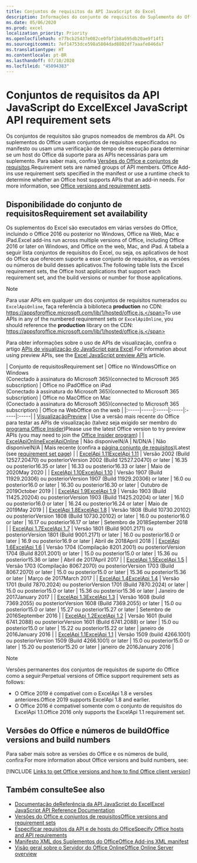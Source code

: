 ```yaml
---
title: Conjuntos de requisitos da API JavaScript do Excel
description: Informações do conjunto de requisitos do Suplemento do Office para builds do Excel.
ms.date: 05/06/2020
ms.prod: excel
localization_priority: Priority
ms.openlocfilehash: e77bcb25437e082ce0fbf1b8a695db20ae9f14f1
ms.sourcegitcommit: 7ef14753dce598a5804dad8802df7aaafe046da7
ms.translationtype: HT
ms.contentlocale: pt-BR
ms.lasthandoff: 07/10/2020
ms.locfileid: "45094383"
---
```

# <a name="excel-javascript-api-requirement-sets"></a><span data-ttu-id="ff8ce-103">Conjuntos de requisitos da API JavaScript do Excel</span><span class="sxs-lookup"><span data-stu-id="ff8ce-103">Excel JavaScript API requirement sets</span></span>

<span data-ttu-id="ff8ce-p101">Os conjuntos de requisitos são grupos nomeados de membros da API. Os suplementos do Office usam conjuntos de requisitos especificados no manifesto ou usam uma verificação de tempo de execução para determinar se um host do Office dá suporte para as APIs necessárias para um suplemento. Para saber mais, confira [Versões do Office e conjuntos de requisitos](../../develop/office-versions-and-requirement-sets.md).</span><span class="sxs-lookup"><span data-stu-id="ff8ce-p101">Requirement sets are named groups of API members. Office Add-ins use requirement sets specified in the manifest or use a runtime check to determine whether an Office host supports APIs that an add-in needs. For more information, see [Office versions and requirement sets](../../develop/office-versions-and-requirement-sets.md).</span></span>

## <a name="requirement-set-availability"></a><span data-ttu-id="ff8ce-107">Disponibilidade do conjunto de requisitos</span><span class="sxs-lookup"><span data-stu-id="ff8ce-107">Requirement set availability</span></span>

<span data-ttu-id="ff8ce-108">Os suplementos do Excel são executados em várias versões do Office, incluindo o Office 2016 ou posterior no Windows, Office na Web, Mac e iPad.</span><span class="sxs-lookup"><span data-stu-id="ff8ce-108">Excel add-ins run across multiple versions of Office, including Office 2016 or later on Windows, and Office on the web, Mac, and iPad.</span></span> <span data-ttu-id="ff8ce-109">A tabela a seguir lista conjuntos de requisitos do Excel, ou seja, os aplicativos de host do Office que oferecem suporte a esse conjunto de requisitos, e as versões ou números de build desses aplicativos.</span><span class="sxs-lookup"><span data-stu-id="ff8ce-109">The following table lists the Excel requirement sets, the Office host applications that support each requirement set, and the build versions or number for those applications.</span></span>

> [!NOTE]
> <span data-ttu-id="ff8ce-110">Para usar APIs em qualquer um dos conjuntos de requisitos numerados ou `ExcelApiOnline`, faça referência à biblioteca **production** no CDN: https://appsforoffice.microsoft.com/lib/1/hosted/office.js.</span><span class="sxs-lookup"><span data-stu-id="ff8ce-110">To use APIs in any of the numbered requirement sets or `ExcelApiOnline`, you should reference the **production** library on the CDN: https://appsforoffice.microsoft.com/lib/1/hosted/office.js.</span></span>
>
> <span data-ttu-id="ff8ce-111">Para obter informações sobre o uso de APIs de visualização, confira o artigo [APIs de visualização do JavaScript para Excel](excel-preview-apis.md).</span><span class="sxs-lookup"><span data-stu-id="ff8ce-111">For information about using preview APIs, see the [Excel JavaScript preview APIs](excel-preview-apis.md) article.</span></span>

|  <span data-ttu-id="ff8ce-112">Conjunto de requisitos</span><span class="sxs-lookup"><span data-stu-id="ff8ce-112">Requirement set</span></span>  |  <span data-ttu-id="ff8ce-113">Office no Windows</span><span class="sxs-lookup"><span data-stu-id="ff8ce-113">Office on Windows</span></span><br><span data-ttu-id="ff8ce-114">(Conectado à assinatura do Microsoft 365)</span><span class="sxs-lookup"><span data-stu-id="ff8ce-114">(connected to Microsoft 365 subscription)</span></span>  |  <span data-ttu-id="ff8ce-115">Office no iPad</span><span class="sxs-lookup"><span data-stu-id="ff8ce-115">Office on iPad</span></span><br><span data-ttu-id="ff8ce-116">(Conectado à assinatura do Microsoft 365)</span><span class="sxs-lookup"><span data-stu-id="ff8ce-116">(connected to Microsoft 365 subscription)</span></span>  |  <span data-ttu-id="ff8ce-117">Office no Mac</span><span class="sxs-lookup"><span data-stu-id="ff8ce-117">Office on Mac</span></span><br><span data-ttu-id="ff8ce-118">(Conectado à assinatura do Microsoft 365)</span><span class="sxs-lookup"><span data-stu-id="ff8ce-118">(connected to Microsoft 365 subscription)</span></span>  | <span data-ttu-id="ff8ce-119">Office na Web</span><span class="sxs-lookup"><span data-stu-id="ff8ce-119">Office on the web</span></span> |
|:-----|-----|:-----|:-----|:-----|:-----|
| [<span data-ttu-id="ff8ce-120">Visualização</span><span class="sxs-lookup"><span data-stu-id="ff8ce-120">Preview</span></span>](excel-preview-apis.md)  | <span data-ttu-id="ff8ce-121">Use a versão mais recente do Office para testar as APIs de visualização (talvez seja exigido ser membro do [programa Office Insider](https://insider.office.com))</span><span class="sxs-lookup"><span data-stu-id="ff8ce-121">Please use the latest Office version to try preview APIs (you may need to join the [Office Insider program](https://insider.office.com))</span></span> |
| [<span data-ttu-id="ff8ce-122">ExcelApiOnline</span><span class="sxs-lookup"><span data-stu-id="ff8ce-122">ExcelApiOnline</span></span>](excel-api-online-requirement-set.md) | <span data-ttu-id="ff8ce-123">Não disponível</span><span class="sxs-lookup"><span data-stu-id="ff8ce-123">N/A</span></span> | <span data-ttu-id="ff8ce-124">N/D</span><span class="sxs-lookup"><span data-stu-id="ff8ce-124">N/A</span></span> | <span data-ttu-id="ff8ce-125">Não disponível</span><span class="sxs-lookup"><span data-stu-id="ff8ce-125">N/A</span></span> | <span data-ttu-id="ff8ce-126">Mais recente (confira a [página conjunto de requisitos](./excel-api-online-requirement-set.md))</span><span class="sxs-lookup"><span data-stu-id="ff8ce-126">Latest (see [requirement set page](./excel-api-online-requirement-set.md))</span></span> |
| [<span data-ttu-id="ff8ce-127">ExcelApi 1.11</span><span class="sxs-lookup"><span data-stu-id="ff8ce-127">ExcelApi 1.11</span></span>](excel-api-1-11-requirement-set.md) | <span data-ttu-id="ff8ce-128">Versão 2002 (Build 12527.20470) ou posterior</span><span class="sxs-lookup"><span data-stu-id="ff8ce-128">Version 2002 (Build 12527.20470) or later</span></span> | <span data-ttu-id="ff8ce-129">16.35 ou posterior</span><span class="sxs-lookup"><span data-stu-id="ff8ce-129">16.35 or later</span></span> | <span data-ttu-id="ff8ce-130">16.33 ou posterior</span><span class="sxs-lookup"><span data-stu-id="ff8ce-130">16.33 or later</span></span> | <span data-ttu-id="ff8ce-131">Maio de 2020</span><span class="sxs-lookup"><span data-stu-id="ff8ce-131">May 2020</span></span> |
| [<span data-ttu-id="ff8ce-132">ExcelApi 1.10</span><span class="sxs-lookup"><span data-stu-id="ff8ce-132">ExcelApi 1.10</span></span>](excel-api-1-10-requirement-set.md) | <span data-ttu-id="ff8ce-133">Versão 1907 (Build 11929.20306) ou posterior</span><span class="sxs-lookup"><span data-stu-id="ff8ce-133">Version 1907 (Build 11929.20306) or later</span></span> | <span data-ttu-id="ff8ce-134">16.0 ou posterior</span><span class="sxs-lookup"><span data-stu-id="ff8ce-134">16.0 or later</span></span> | <span data-ttu-id="ff8ce-135">16.30 ou posterior</span><span class="sxs-lookup"><span data-stu-id="ff8ce-135">16.30 or later</span></span> | <span data-ttu-id="ff8ce-136">Outubro de 2019</span><span class="sxs-lookup"><span data-stu-id="ff8ce-136">October 2019</span></span> |
| [<span data-ttu-id="ff8ce-137">ExcelApi 1.9</span><span class="sxs-lookup"><span data-stu-id="ff8ce-137">ExcelApi 1.9</span></span>](excel-api-1-9-requirement-set.md)  | <span data-ttu-id="ff8ce-138">Versão 1903 (Build 11425.20204) ou posterior</span><span class="sxs-lookup"><span data-stu-id="ff8ce-138">Version 1903 (Build 11425.20204) or later</span></span> | <span data-ttu-id="ff8ce-139">16.0 ou posterior</span><span class="sxs-lookup"><span data-stu-id="ff8ce-139">16.0 or later</span></span> | <span data-ttu-id="ff8ce-140">16.24 ou posterior</span><span class="sxs-lookup"><span data-stu-id="ff8ce-140">16.24 or later</span></span> | <span data-ttu-id="ff8ce-141">Maio de 2019</span><span class="sxs-lookup"><span data-stu-id="ff8ce-141">May 2019</span></span> |
| [<span data-ttu-id="ff8ce-142">ExcelApi 1.8</span><span class="sxs-lookup"><span data-stu-id="ff8ce-142">ExcelApi 1.8</span></span>](excel-api-1-8-requirement-set.md)  | <span data-ttu-id="ff8ce-143">Versão 1808 (Build 10730.20102) ou posterior</span><span class="sxs-lookup"><span data-stu-id="ff8ce-143">Version 1808 (Build 10730.20102) or later</span></span> | <span data-ttu-id="ff8ce-144">16.0 ou posterior</span><span class="sxs-lookup"><span data-stu-id="ff8ce-144">16.0 or later</span></span> | <span data-ttu-id="ff8ce-145">16.17 ou posterior</span><span class="sxs-lookup"><span data-stu-id="ff8ce-145">16.17 or later</span></span> | <span data-ttu-id="ff8ce-146">Setembro de 2018</span><span class="sxs-lookup"><span data-stu-id="ff8ce-146">September 2018</span></span> |
| [<span data-ttu-id="ff8ce-147">ExcelApi 1.7</span><span class="sxs-lookup"><span data-stu-id="ff8ce-147">ExcelApi 1.7</span></span>](excel-api-1-7-requirement-set.md)  | <span data-ttu-id="ff8ce-148">Versão 1801 (Build 9001.2171) ou posterior</span><span class="sxs-lookup"><span data-stu-id="ff8ce-148">Version 1801 (Build 9001.2171) or later</span></span>   | <span data-ttu-id="ff8ce-149">16.0 ou posterior</span><span class="sxs-lookup"><span data-stu-id="ff8ce-149">16.0 or later</span></span>  | <span data-ttu-id="ff8ce-150">16.9 ou posterior</span><span class="sxs-lookup"><span data-stu-id="ff8ce-150">16.9 or later</span></span>  | <span data-ttu-id="ff8ce-151">Abril de 2018</span><span class="sxs-lookup"><span data-stu-id="ff8ce-151">April 2018</span></span> |
| [<span data-ttu-id="ff8ce-152">ExcelApi 1.6</span><span class="sxs-lookup"><span data-stu-id="ff8ce-152">ExcelApi 1.6</span></span>](excel-api-1-6-requirement-set.md)  | <span data-ttu-id="ff8ce-153">Versão 1704 (Compilação 8201.2001) ou posterior</span><span class="sxs-lookup"><span data-stu-id="ff8ce-153">Version 1704 (Build 8201.2001) or later</span></span>   | <span data-ttu-id="ff8ce-154">15.0 ou posterior</span><span class="sxs-lookup"><span data-stu-id="ff8ce-154">15.0 or later</span></span>  | <span data-ttu-id="ff8ce-155">15.36 ou posterior</span><span class="sxs-lookup"><span data-stu-id="ff8ce-155">15.36 or later</span></span> | <span data-ttu-id="ff8ce-156">Abril de 2017</span><span class="sxs-lookup"><span data-stu-id="ff8ce-156">April 2017</span></span> |
| [<span data-ttu-id="ff8ce-157">ExcelApi 1.5</span><span class="sxs-lookup"><span data-stu-id="ff8ce-157">ExcelApi 1.5</span></span>](excel-api-1-5-requirement-set.md)  | <span data-ttu-id="ff8ce-158">Versão 1703 (Compilação 8067.2070) ou posterior</span><span class="sxs-lookup"><span data-stu-id="ff8ce-158">Version 1703 (Build 8067.2070) or later</span></span>   | <span data-ttu-id="ff8ce-159">15.0 ou posterior</span><span class="sxs-lookup"><span data-stu-id="ff8ce-159">15.0 or later</span></span>  | <span data-ttu-id="ff8ce-160">15.36 ou posterior</span><span class="sxs-lookup"><span data-stu-id="ff8ce-160">15.36 or later</span></span> | <span data-ttu-id="ff8ce-161">Março de 2017</span><span class="sxs-lookup"><span data-stu-id="ff8ce-161">March 2017</span></span> |
| [<span data-ttu-id="ff8ce-162">ExcelApi 1.4</span><span class="sxs-lookup"><span data-stu-id="ff8ce-162">ExcelApi 1.4</span></span>](excel-api-1-4-requirement-set.md)  | <span data-ttu-id="ff8ce-163">Versão 1701 (build 7870.2024) ou posterior</span><span class="sxs-lookup"><span data-stu-id="ff8ce-163">Version 1701 (Build 7870.2024) or later</span></span>   | <span data-ttu-id="ff8ce-164">15.0 ou posterior</span><span class="sxs-lookup"><span data-stu-id="ff8ce-164">15.0 or later</span></span>  | <span data-ttu-id="ff8ce-165">15.36 ou posterior</span><span class="sxs-lookup"><span data-stu-id="ff8ce-165">15.36 or later</span></span> | <span data-ttu-id="ff8ce-166">Janeiro de 2017</span><span class="sxs-lookup"><span data-stu-id="ff8ce-166">January 2017</span></span> |
| [<span data-ttu-id="ff8ce-167">ExcelApi 1.3</span><span class="sxs-lookup"><span data-stu-id="ff8ce-167">ExcelApi 1.3</span></span>](excel-api-1-3-requirement-set.md)  | <span data-ttu-id="ff8ce-168">Versão 1608 (build 7369.2055) ou posterior</span><span class="sxs-lookup"><span data-stu-id="ff8ce-168">Version 1608 (Build 7369.2055) or later</span></span>   | <span data-ttu-id="ff8ce-169">15.0 ou posterior</span><span class="sxs-lookup"><span data-stu-id="ff8ce-169">15.0 or later</span></span> | <span data-ttu-id="ff8ce-170">15.27 ou posterior</span><span class="sxs-lookup"><span data-stu-id="ff8ce-170">15.27 or later</span></span> | <span data-ttu-id="ff8ce-171">Setembro de 2016</span><span class="sxs-lookup"><span data-stu-id="ff8ce-171">September 2016</span></span> |
| [<span data-ttu-id="ff8ce-172">ExcelApi 1.2</span><span class="sxs-lookup"><span data-stu-id="ff8ce-172">ExcelApi 1.2</span></span>](excel-api-1-2-requirement-set.md)  | <span data-ttu-id="ff8ce-173">Versão 1601 (build 6741.2088) ou posterior</span><span class="sxs-lookup"><span data-stu-id="ff8ce-173">Version 1601 (Build 6741.2088) or later</span></span>   | <span data-ttu-id="ff8ce-174">15.0 ou posterior</span><span class="sxs-lookup"><span data-stu-id="ff8ce-174">15.0 or later</span></span> | <span data-ttu-id="ff8ce-175">15.22 ou posterior</span><span class="sxs-lookup"><span data-stu-id="ff8ce-175">15.22 or later</span></span> | <span data-ttu-id="ff8ce-176">janeiro de 2016</span><span class="sxs-lookup"><span data-stu-id="ff8ce-176">January 2016</span></span> |
| [<span data-ttu-id="ff8ce-177">ExcelApi 1.1</span><span class="sxs-lookup"><span data-stu-id="ff8ce-177">ExcelApi 1.1</span></span>](excel-api-1-1-requirement-set.md)  | <span data-ttu-id="ff8ce-178">Versão 1509 (build 4266.1001) ou posterior</span><span class="sxs-lookup"><span data-stu-id="ff8ce-178">Version 1509 (Build 4266.1001) or later</span></span>   | <span data-ttu-id="ff8ce-179">15.0 ou posterior</span><span class="sxs-lookup"><span data-stu-id="ff8ce-179">15.0 or later</span></span> | <span data-ttu-id="ff8ce-180">15.20 ou posterior</span><span class="sxs-lookup"><span data-stu-id="ff8ce-180">15.20 or later</span></span> | <span data-ttu-id="ff8ce-181">janeiro de 2016</span><span class="sxs-lookup"><span data-stu-id="ff8ce-181">January 2016</span></span> |

> [!NOTE]
> <span data-ttu-id="ff8ce-182">Versões permanentes dos conjuntos de requisitos de suporte do Office como a seguir:</span><span class="sxs-lookup"><span data-stu-id="ff8ce-182">Perpetual versions of Office support requirement sets as follows:</span></span>
>
> - <span data-ttu-id="ff8ce-183">O Office 2019 é compatível com o ExcelApi 1.8 e versões anteriores.</span><span class="sxs-lookup"><span data-stu-id="ff8ce-183">Office 2019 supports ExcelApi 1.8 and earlier.</span></span>
> - <span data-ttu-id="ff8ce-184">O Office 2016 é compatível somente com o conjunto de requisitos do ExcelApi 1.1.</span><span class="sxs-lookup"><span data-stu-id="ff8ce-184">Office 2016 only supports the ExcelApi 1.1 requirement set.</span></span>

## <a name="office-versions-and-build-numbers"></a><span data-ttu-id="ff8ce-185">Versões do Office e números de build</span><span class="sxs-lookup"><span data-stu-id="ff8ce-185">Office versions and build numbers</span></span>

<span data-ttu-id="ff8ce-186">Para saber mais sobre as versões do Office e os números de build, confira:</span><span class="sxs-lookup"><span data-stu-id="ff8ce-186">For more information about Office versions and build numbers, see:</span></span>

[!INCLUDE [Links to get Office versions and how to find Office client version](../../includes/links-get-office-versions-builds.md)]

## <a name="see-also"></a><span data-ttu-id="ff8ce-187">Também consulte</span><span class="sxs-lookup"><span data-stu-id="ff8ce-187">See also</span></span>

- [<span data-ttu-id="ff8ce-188">Documentação deReferência da API JavaScript do Excel</span><span class="sxs-lookup"><span data-stu-id="ff8ce-188">Excel JavaScript API Reference Documentation</span></span>](/javascript/api/excel)
- [<span data-ttu-id="ff8ce-189">Versões do Office e conjuntos de requisitos</span><span class="sxs-lookup"><span data-stu-id="ff8ce-189">Office versions and requirement sets</span></span>](../../develop/office-versions-and-requirement-sets.md)
- [<span data-ttu-id="ff8ce-190">Especificar requisitos da API e de hosts do Office</span><span class="sxs-lookup"><span data-stu-id="ff8ce-190">Specify Office hosts and API requirements</span></span>](../../develop/specify-office-hosts-and-api-requirements.md)
- [<span data-ttu-id="ff8ce-191">Manifesto XML dos Suplementos do Office</span><span class="sxs-lookup"><span data-stu-id="ff8ce-191">Office Add-ins XML manifest</span></span>](../../develop/add-in-manifests.md)
- [<span data-ttu-id="ff8ce-192">Visão geral sobre o Servidor do Office Online</span><span class="sxs-lookup"><span data-stu-id="ff8ce-192">Office Online Server overview</span></span>](/officeonlineserver/office-online-server-overview)
